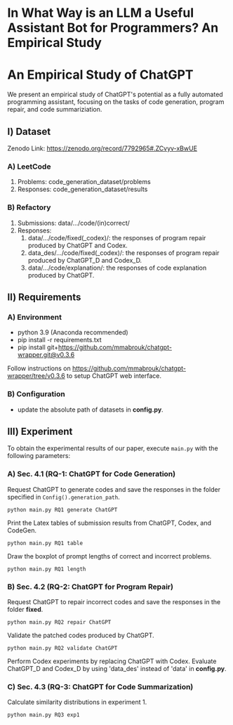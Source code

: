 # In What Way is an LLM a Useful Assistant Bot for Programmers? An Empirical Study

An Empirical Study of ChatGPT
=======
We present an empirical study of ChatGPT's potential as a fully automated programming assistant, focusing on the tasks of code generation, program repair, and code summariziation.

## Ⅰ) Dataset
Zenodo Link: https://zenodo.org/record/7792965#.ZCvyv-xBwUE
### A) LeetCode
1. Problems: code_generation_dataset/problems
2. Responses: code_generation_dataset/results
### B) Refactory
1. Submissions: data/.../code/(in)correct/
2. Responses:
   1. data/.../code/fixed(_codex)/: the responses of program repair produced by ChatGPT and Codex.
   2. data_des/.../code/fixed(_codex)/: the responses of program repair produced by ChatGPT_D and Codex_D.
   3. data/.../code/explanation/: the responses of code explanation produced by ChatGPT.

## Ⅱ) Requirements
### A) Environment 
  * python 3.9 (Anaconda recommended)
  * pip install -r requirements.txt
  * pip install git+https://github.com/mmabrouk/chatgpt-wrapper.git@v0.3.6
  
Follow instructions on https://github.com/mmabrouk/chatgpt-wrapper/tree/v0.3.6 to setup ChatGPT web interface.

### B) Configuration
  * update the absolute path of datasets in **config.py**.
  
## Ⅲ) Experiment
To obtain the experimental results of our paper, execute `main.py` with the following parameters:

### A) Sec. 4.1 (RQ-1: ChatGPT for Code Generation)
Request ChatGPT to generate codes and save the responses in the folder specified in `Config().generation_path`.
```
python main.py RQ1 generate ChatGPT
```
Print the Latex tables of submission results from ChatGPT, Codex, and CodeGen.
```
python main.py RQ1 table
```
Draw the boxplot of prompt lengths of correct and incorrect problems.
```
python main.py RQ1 length
```

### B) Sec. 4.2 (RQ-2: ChatGPT for Program Repair)
Request ChatGPT to repair incorrect codes and save the responses in the folder **fixed**.
```
python main.py RQ2 repair ChatGPT
```
Validate the patched codes produced by ChatGPT.
```
python main.py RQ2 validate ChatGPT
```
Perform Codex experiments by replacing ChatGPT with Codex. Evaluate ChatGPT_D and Codex_D by using 'data_des' instead of 'data' in **config.py**.

### C) Sec. 4.3 (RQ-3: ChatGPT for Code Summarization)
Calculate similarity distributions in experiment 1.
```
python main.py RQ3 exp1
```

[//]: # (Calculate similarity distributions in experiment 2.)

[//]: # (```)

[//]: # (python main.py RQ3 exp2)

[//]: # (```)